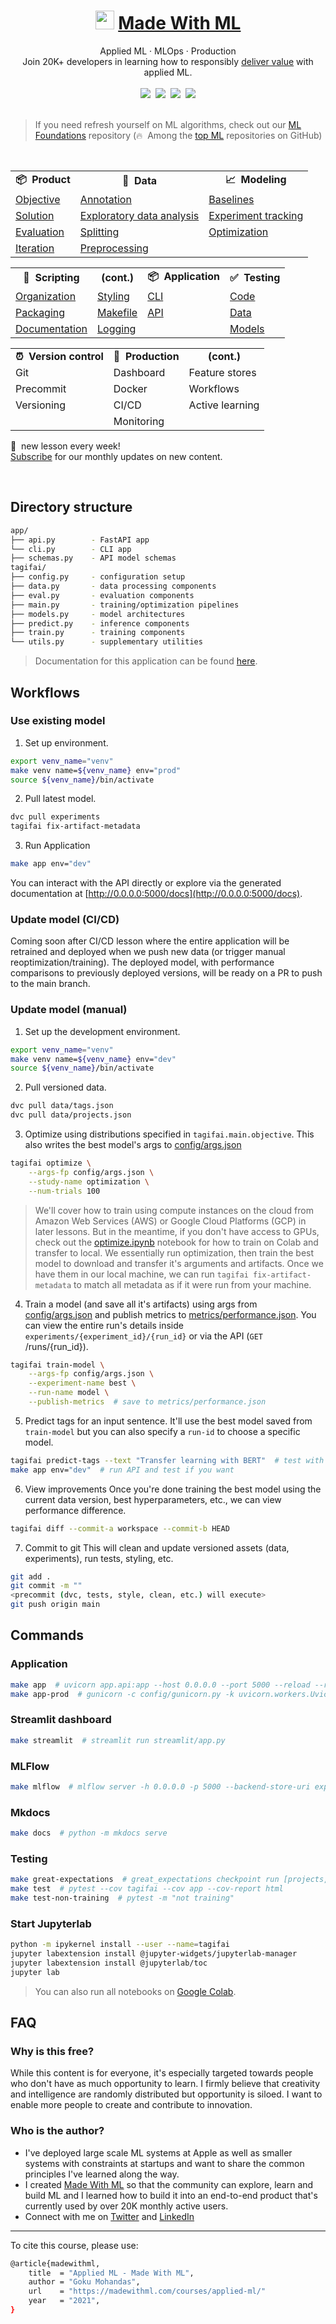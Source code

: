 <div align="center">
<h1><img width="30" src="https://madewithml.com/static/images/rounded_logo.png">&nbsp;<a href="https://madewithml.com/">Made With ML</a></h1>
Applied ML · MLOps · Production
<br>
Join 20K+ developers in learning how to responsibly <a href="https://madewithml.com/about/">deliver value</a> with applied ML.
</div>

<br>

<div align="center">
    <a target="_blank" href="https://newsletter.madewithml.com"><img src="https://img.shields.io/badge/Subscribe-20K-brightgreen"></a>&nbsp;
    <a target="_blank" href="https://github.com/GokuMohandas/madewithml"><img src="https://img.shields.io/github/stars/GokuMohandas/madewithml.svg?style=social&label=Star"></a>&nbsp;
    <a target="_blank" href="https://www.linkedin.com/in/goku"><img src="https://img.shields.io/badge/style--5eba00.svg?label=LinkedIn&logo=linkedin&style=social"></a>&nbsp;
    <a target="_blank" href="https://twitter.com/GokuMohandas"><img src="https://img.shields.io/twitter/follow/GokuMohandas.svg?label=Follow&style=social"></a>
</div>

<br>

> If you need refresh yourself on ML algorithms, check out our [ML Foundations](https://github.com/GokuMohandas/madewithml) repository (🔥&nbsp; Among the <a href="https://github.com/topics/deep-learning" target="_blank">top ML</a> repositories on GitHub)

<br>

<table>
    <tr>
        <td align="center"><b>📦&nbsp; Product</b></td>
        <td align="center"><b>🔢&nbsp; Data</b></td>
        <td align="center"><b>📈&nbsp; Modeling</b></td>
    </tr>
    <tr>
        <td><a href="https://madewithml.com/courses/applied-ml/objective/">Objective</a></td>
        <td><a href="https://madewithml.com/courses/applied-ml/annotation/">Annotation</a></td>
        <td><a href="https://madewithml.com/courses/applied-ml/baselines/">Baselines</a></td>
    </tr>
    <tr>
        <td><a href="https://madewithml.com/courses/applied-ml/solution/">Solution</a></td>
        <td><a href="https://madewithml.com/courses/applied-ml/exploratory-data-analysis/">Exploratory data analysis</a></td>
        <td><a href="https://madewithml.com/courses/applied-ml/experiment-tracking/">Experiment tracking</a></td>
    </tr>
    <tr>
        <td><a href="https://madewithml.com/courses/applied-ml/evaluation/">Evaluation</a></td>
        <td><a href="https://madewithml.com/courses/applied-ml/splitting/">Splitting</a></td>
        <td><a href="https://madewithml.com/courses/applied-ml/optimization/">Optimization</a></td>
    </tr>
    <tr>
        <td><a href="https://madewithml.com/courses/applied-ml/iteration/">Iteration</a></td>
        <td><a href="https://madewithml.com/courses/applied-ml/preprocessing/">Preprocessing</a></td>
        <td></td>
    </tr>
</table>

<table>
    <tr>
        <td align="center"><b>📝&nbsp; Scripting</b></td>
        <td align="center"><b>(cont.)</b></td>
        <td align="center"><b>📦&nbsp; Application</b></td>
        <td align="center"><b>✅&nbsp; Testing</b></td>
    </tr>
    <tr>
        <td><a href="https://madewithml.com/courses/applied-ml/organization/">Organization</a></td>
        <td><a href="https://madewithml.com/courses/applied-ml/styling/">Styling</a></td>
        <td><a href="https://madewithml.com/courses/applied-ml/cli/">CLI</a></td>
        <td><a href="https://madewithml.com/courses/applied-ml/testing/">Code</a></td>
    </tr>
    <tr>
        <td><a href="https://madewithml.com/courses/applied-ml/packaging/">Packaging</a></td>
        <td><a href="https://madewithml.com/courses/applied-ml/makefile/">Makefile</a></td>
        <td><a href="https://madewithml.com/courses/applied-ml/api/">API</a></td>
        <td><a href="https://madewithml.com/courses/applied-ml/testing/#data">Data</a></td>
    </tr>
    <tr>
        <td><a href="https://madewithml.com/courses/applied-ml/documentation/">Documentation</a></td>
        <td><a href="https://madewithml.com/courses/applied-ml/logging/">Logging</a></td>
        <td></td>
        <td><a href="https://madewithml.com/courses/applied-ml/testing/#models">Models</a></td>
    </tr>
</table>

<table>
    <tr>
        <td align="center"><b>⏰&nbsp; Version control</b></td>
        <td align="center"><b>🚀&nbsp; Production</b></td>
        <td align="center"><b>(cont.)</b></td>
    </tr>
    <tr>
        <td>Git</td>
        <td>Dashboard</td>
        <td>Feature stores</td>
    </tr>
    <tr>
        <td>Precommit</td>
        <td>Docker</td>
        <td>Workflows</td>
    </tr>
    <tr>
        <td>Versioning</td>
        <td>CI/CD</td>
        <td>Active learning</td>
    </tr>
    <tr>
        <td></td>
        <td>Monitoring</td>
        <td></td>
    </tr>
</table>

📆&nbsp; new lesson every week!<br>
<a href="https://newsletter.madewithml.com" target="_blank">Subscribe</a> for our monthly updates on new content.

<br>

## Directory structure
```bash
app/
├── api.py        - FastAPI app
└── cli.py        - CLI app
├── schemas.py    - API model schemas
tagifai/
├── config.py     - configuration setup
├── data.py       - data processing components
├── eval.py       - evaluation components
├── main.py       - training/optimization pipelines
├── models.py     - model architectures
├── predict.py    - inference components
├── train.py      - training components
└── utils.py      - supplementary utilities
```
> Documentation for this application can be found [here](https://gokumohandas.github.io/applied-ml/).

## Workflows

### Use existing model

1. Set up environment.
```bash
export venv_name="venv"
make venv name=${venv_name} env="prod"
source ${venv_name}/bin/activate
```

2. Pull latest model.
```bash
dvc pull experiments
tagifai fix-artifact-metadata
```

3. Run Application
```bash
make app env="dev"
```
You can interact with the API directly or explore via the generated documentation at [http://0.0.0.0:5000/docs](http://0.0.0.0:5000/docs).

### Update model (CI/CD)
Coming soon after CI/CD lesson where the entire application will be retrained and deployed when we push new data (or trigger manual reoptimization/training). The deployed model, with performance comparisons to previously deployed versions, will be ready on a PR to push to the main branch.

### Update model (manual)

1. Set up the development environment.
```bash
export venv_name="venv"
make venv name=${venv_name} env="dev"
source ${venv_name}/bin/activate
```

2. Pull versioned data.
```bash
dvc pull data/tags.json
dvc pull data/projects.json
```

3. Optimize using distributions specified in `tagifai.main.objective`. This also writes the best model's args to [config/args.json](https://github.com/GokuMohandas/applied-ml/blob/main/config/args.json)
```bash
tagifai optimize \
    --args-fp config/args.json \
    --study-name optimization \
    --num-trials 100
```
> We'll cover how to train using compute instances on the cloud from Amazon Web Services (AWS) or Google Cloud Platforms (GCP) in later lessons. But in the meantime, if you don't have access to GPUs, check out the [optimize.ipynb](https://colab.research.google.com/github/GokuMohandas/applied-ml/blob/main/notebooks/optimize.ipynb) notebook for how to train on Colab and transfer to local. We essentially run optimization, then train the best model to download and transfer it's arguments and artifacts. Once we have them in our local machine, we can run `tagifai fix-artifact-metadata` to match all metadata as if it were run from your machine.

4. Train a model (and save all it's artifacts) using args from [config/args.json](https://github.com/GokuMohandas/applied-ml/blob/main/config/args.json) and publish metrics to [metrics/performance.json](https://github.com/GokuMohandas/applied-ml/blob/main/metrics/performance.json). You can view the entire run's details inside `experiments/{experiment_id}/{run_id}` or via the API (`GET` /runs/{run_id}).
```bash
tagifai train-model \
    --args-fp config/args.json \
    --experiment-name best \
    --run-name model \
    --publish-metrics  # save to metrics/performance.json
```

5. Predict tags for an input sentence. It'll use the best model saved from `train-model` but you can also specify a `run-id` to choose a specific model.
```bash
tagifai predict-tags --text "Transfer learning with BERT"  # test with CLI app
make app env="dev"  # run API and test if you want
```

6. View improvements
Once you're done training the best model using the current data version, best hyperparameters, etc., we can view performance difference.
```bash
tagifai diff --commit-a workspace --commit-b HEAD
```

7. Commit to git
This will clean and update versioned assets (data, experiments), run tests, styling, etc.
```bash
git add .
git commit -m ""
<precommit (dvc, tests, style, clean, etc.) will execute>
git push origin main
```

## Commands

### Application
```bash
make app  # uvicorn app.api:app --host 0.0.0.0 --port 5000 --reload --reload-dir tagifai --reload-dir app
make app-prod  # gunicorn -c config/gunicorn.py -k uvicorn.workers.UvicornWorker app.api:app
```

### Streamlit dashboard
```bash
make streamlit  # streamlit run streamlit/app.py
```

### MLFlow
```bash
make mlflow  # mlflow server -h 0.0.0.0 -p 5000 --backend-store-uri experiments/
```

### Mkdocs
```bash
make docs  # python -m mkdocs serve
```

### Testing
```bash
make great-expectations  # great_expectations checkpoint run [projects, tags]
make test  # pytest --cov tagifai --cov app --cov-report html
make test-non-training  # pytest -m "not training"
```

### Start Jupyterlab
```bash
python -m ipykernel install --user --name=tagifai
jupyter labextension install @jupyter-widgets/jupyterlab-manager
jupyter labextension install @jupyterlab/toc
jupyter lab
```
> You can also run all notebooks on [Google Colab](https://colab.research.google.com/github/GokuMohandas/applied-ml/blob/main/notebooks/tagifai.ipynb).


## FAQ

### Why is this free?
While this content is for everyone, it's especially targeted towards people who don't have as much opportunity to learn. I firmly believe that creativity and intelligence are randomly distributed but opportunity is siloed. I want to enable more people to create and contribute to innovation.

### Who is the author?
- I've deployed large scale ML systems at Apple as well as smaller systems with constraints at startups and want to share the common principles I've learned along the way.
- I created [Made With ML](https://madewithml.com/) so that the community can explore, learn and build ML and I learned how to build it into an end-to-end product that's currently used by over 20K monthly active users.
- Connect with me on <a href="https://twitter.com/GokuMohandas" target="_blank"><i class="fab fa-twitter ai-color-info mr-1"></i>Twitter</a> and <a href="https://www.linkedin.com/in/goku" target="_blank"><i class="fab fa-linkedin ai-color-primary mr-1"></i>LinkedIn</a>

<!-- Citation -->
<hr>
To cite this course, please use:

```bash
@article{madewithml,
    title  = "Applied ML - Made With ML",
    author = "Goku Mohandas",
    url    = "https://madewithml.com/courses/applied-ml/"
    year   = "2021",
}
```